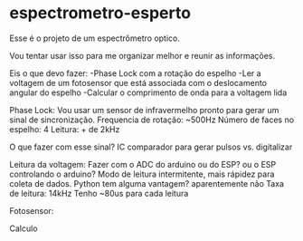 # espectrometro-esperto

Esse é o projeto  de um espectrômetro optico.

Vou tentar usar isso para me organizar melhor e reunir as informações.

Eis o que devo fazer:
-Phase Lock com a rotação do espelho
-Ler a voltagem de um fotosensor que está associada com o deslocamento angular do espelho
-Calcular o comprimento de onda para a voltagem lida

Phase Lock:
Vou usar um sensor de infravermelho pronto para gerar um sinal de sincronização.
Frequencia de rotação: ~500Hz
Número de faces no espelho: 4
Leitura: + de 2kHz 

O que fazer com esse sinal? IC comparador para gerar pulsos vs. digitalizar


Leitura da voltagem:
Fazer com o ADC do arduino ou do ESP? ou o ESP controlando o arduino?
Modo de leitura intermitente, mais rápidez para coleta de dados.
Python tem alguma vantagem? aparentemente não
Taxa de leitura: 14kHz
Tenho ~80us para cada leitura

Fotosensor:

Calculo
